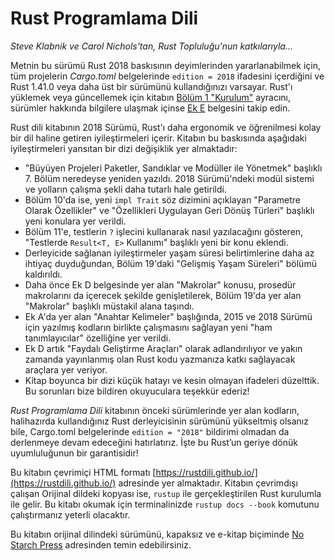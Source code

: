 # Rust Programlama Dili

*Steve Klabnik ve Carol Nichols'tan, Rust Topluluğu'nun katkılarıyla...*

Metnin bu sürümü Rust 2018 baskısının deyimlerinden yararlanabilmek için, tüm projelerin *Cargo.toml* belgelerinde `edition = 2018` ifadesini içerdiğini ve Rust 1.41.0 veya daha üst bir sürümünü kullandığınızı varsayar. Rust'ı yüklemek veya güncellemek için kitabın [Bölüm 1 "Kurulum"](https://rustdili.github.io/ch01-01-installation.html)  ayracını, sürümler hakkında bilgilere ulaşmak içinse [Ek E](https://rustdili.github.io/appendix-05-editions.html) belgesini takip edin.

Rust dili kitabının 2018 Sürümü, Rust'ı daha ergonomik ve öğrenilmesi kolay bir dil haline getiren iyileştirmeleri içerir. Kitabın bu baskısında aşağıdaki iyileştirmeleri yansıtan bir dizi değişiklik yer almaktadır:

- "Büyüyen Projeleri Paketler, Sandıklar ve Modüller ile Yönetmek" başlıklı 7. Bölüm neredeyse yeniden yazıldı. 2018 Sürümü'ndeki modül sistemi ve yolların çalışma şekli daha tutarlı hale getirildi.
- Bölüm 10'da ise, yeni `impl Trait` söz dizimini açıklayan "Parametre Olarak Özellikler" ve "Özellikleri Uygulayan Geri Dönüş Türleri" başlıklı yeni konulara yer verildi.
- Bölüm 11'e, testlerin `?` işlecini kullanarak nasıl yazılacağını gösteren, "Testlerde `Result<T, E>` Kullanımı" başlıklı yeni bir konu eklendi.
- Derleyicide sağlanan iyileştirmeler yaşam süresi belirtimlerine daha az ihtiyaç duyduğundan, Bölüm 19'daki "Gelişmiş Yaşam Süreleri" bölümü kaldırıldı.
- Daha önce Ek D belgesinde yer alan "Makrolar" konusu, prosedür makrolarını da içerecek şekilde genişletilerek, Bölüm 19'da yer alan "Makrolar" başlıklı müstakil alana taşındı.
- Ek A'da yer alan "Anahtar Kelimeler" başlığında, 2015 ve 2018 Sürümü için yazılmış kodların birlikte çalışmasını sağlayan yeni "ham tanımlayıcılar" özelliğine yer verildi.
- Ek D artık "Faydalı Geliştirme Araçları" olarak adlandırılıyor ve yakın zamanda yayınlanmış olan Rust kodu yazmanıza katkı sağlayacak araçlara yer veriyor.
- Kitap boyunca bir dizi küçük hatayı ve kesin olmayan ifadeleri düzelttik. Bu sorunları bize bildiren okuyuculara teşekkür ederiz!

*Rust Programlama Dili* kitabının önceki sürümlerinde yer alan kodların, halihazırda kullandığınız Rust derleyicisinin sürümünü yükseltmiş olsanız bile, Cargo.toml belgelerinde `edition = "2018"` bildirimi olmadan da derlenmeye devam edeceğini hatırlatırız. İşte bu Rust’un geriye dönük uyumluluğunun bir garantisidir!

Bu kitabın çevrimiçi HTML formatı [https://rustdili.github.io/](https://rustdili.github.io/) adresinde yer almaktadır. Kitabın çevrimdışı çalışan Orijinal dildeki kopyası ise, `rustup` ile gerçekleştirilen Rust kurulumla ile gelir. Bu kitabı okumak için terminalinizde `rustup docs --book` komutunu çalıştırmanız yeterli olacaktır.

Bu kitabın orijinal dilindeki sürümünü, kapaksız ve e-kitap biçiminde [No Starch Press](https://nostarch.com/rust) adresinden temin edebilirsiniz.
